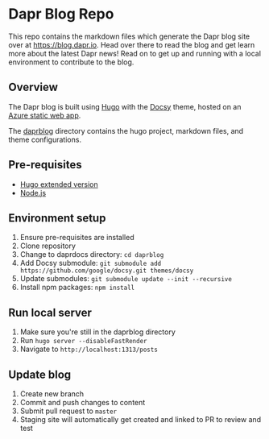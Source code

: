 # Dapr Blog Repo

This repo contains the markdown files which generate the Dapr blog site over at https://blog.dapr.io. Head over there to read the blog and get learn more about the latest Dapr news! Read on to get up and running with a local environment to contribute to the blog.

## Overview

The Dapr blog is built using [Hugo](https://gohugo.io/) with the [Docsy](https://docsy.dev) theme, hosted on an [Azure static web app](https://docs.microsoft.com/en-us/azure/static-web-apps/overview).

The [daprblog](./daprblog) directory contains the hugo project, markdown files, and theme configurations.

## Pre-requisites

- [Hugo extended version](https://gohugo.io/getting-started/installing)
- [Node.js](https://nodejs.org/en/)

## Environment setup

1. Ensure pre-requisites are installed
1. Clone repository
1. Change to daprdocs directory: `cd daprblog`
1. Add Docsy submodule: `git submodule add https://github.com/google/docsy.git themes/docsy`
1. Update submodules: `git submodule update --init --recursive`
1. Install npm packages: `npm install`

## Run local server
1. Make sure you're still in the daprblog directory
1. Run `hugo server --disableFastRender`
1. Navigate to `http://localhost:1313/posts`

## Update blog
1. Create new branch
1. Commit and push changes to content
1. Submit pull request to `master`
1. Staging site will automatically get created and linked to PR to review and test
